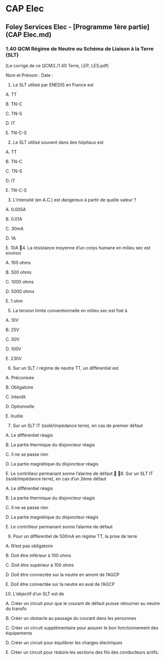 # CAP Elec
## Foley Services Elec - [Programme 1ère partie](CAP Elec.md)

### 1.40 QCM Régime de Neutre ou Schéma de Liaison à la Terre (SLT)

[Le corrigé de ce QCM](./1.40 Terre, LEP, LES.pdf)


Nom et Prénom	: 	Date : 


1. Le SLT utilisé par ENEDIS en France est

 A. TT

 B. TN-C

 C. TN-S

 D. IT

 E. TN-C-S


2. Le SLT utilisé souvent dans des hôpitaux est

 A. TT

 B. TN-C

 C. TN-S

 D. IT

 E. TN-C-S


3. L’intensité (en A.C.) est dangereux à partir de quelle valeur ?

 A. 0.005A

 B. 0.01A

 C. 30mA

 D. 1A

 E. 10A
4. La résistance moyenne d’un corps humane en milieu sec est environ

 A. 100 ohms

 B. 500 ohms

 C. 1000 ohms

 D. 5000 ohms

 E. 1 ohm


5. La tension limite conventionnelle en milieu sec est fixé à

 A. 10V

 B. 25V

 C. 50V

 D. 100V

 E. 230V


6. Sur un SLT / régime de neutre TT, un différentiel est

 A. Préconisée

 B. Obligatoire

 C. Interdit

 D. Optionnelle

 E. Inutile


7. Sur un SLT	IT	(isolé/impédance terre), en cas de premier défaut

 A. Le différentiel réagis

 B. La partie thermique du disjoncteur réagis

 C. Il ne se passe rien

 D. La partie magnétique du disjoncteur réagis

 E. Le contrôleur permanant sonne l’alarme de défaut

8. Sur un SLT	IT	(isolé/impédance terre), en cas d’un 2ème défaut

 A. Le différentiel réagis

 B. La partie thermique du disjoncteur réagis

 C. Il ne se passe rien

 D. La partie magnétique du disjoncteur réagis

 E. Le contrôleur permanant sonne l’alarme de défaut


9. Pour un différentiel de 500mA en régime TT, la prise de terre

 A. N’est pas obligatoire

 B. Doit être inférieur à 100 ohms

 C. Doit être supérieur à 100 ohms

 D. Doit être connectée sur la neutre en amont de l’AGCP

 E. Doit être connectée sur la neutre en aval de l’AGCP


10. L’objectif d’un SLT est de

 A. Créer un circuit pour que le courant de défaut puisse retourner au neutre du transfo

 B. Créer un obstacle au passage du courant dans les personnes

 C. Créer un circuit supplémentaire pour assurer le bon fonctionnement des équipements

 D. Créer un circuit pour équilibrer les charges électriques

 E. Créer un circuit pour réduire les sections des fils des conducteurs actifs.